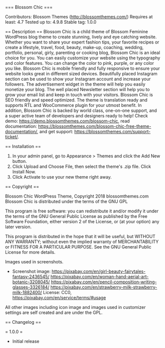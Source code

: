 === Blossom Chic ===

Contributors: Blossom Themes (http://blossomthemes.com/)
Requires at least: 4.7
Tested up to: 4.9.8
Stable tag: 1.0.0

== Description ==
Blossom Chic is a child theme of Blossom Feminine WordPress blog theme to create stunning, lively and eye catching website. Whether you want to share your expert fashion tips, your favorite recipes or create a lifestyle, travel, food, beauty, make-up, coaching, wedding, portfolio, personal, girly, parenting or cooking blog, Blossom Chic is an ideal choice for you. You can easily customize your website using the typography and color features. You can change the color to pink, purple, or any color you like. Blossom Chic is mobile friendly and fully responsive to ensure your website looks great in different sized devices. Beautifully placed Instagram section can be used to show your Instagram account and increase your followers. The advertisement widget in the theme will help you easily monetize your blog. The well placed Newsletter section will help you to grow your email list and keep in touch with your visitors. Blossom Chic is SEO friendly and speed optimized. The theme is translation ready and supports RTL and WooCommerce plugin for your utmost benefit. In addition, Blossom Chic is backed by world class, one-on-one support, and a super active team of developers and designers ready to help! Check demo: https://demo.blossomthemes.com/blossom-chic, read documentation: https://blossomthemes.com/blossom-chic-free-theme-documentation/, and get support: https://blossomthemes.com/support-ticket/.


== Installation ==

1. In your admin panel, go to Appearance > Themes and click the Add New button.
2. Click Upload and Choose File, then select the theme's .zip file. Click Install Now.
3. Click Activate to use your new theme right away.

== Copyright ==

Blossom Chic WordPress Theme, Copyright 2018 blossomthemes.com
Blossom Chic is distributed under the terms of the GNU GPL

This program is free software: you can redistribute it and/or modify
it under the terms of the GNU General Public License as published by
the Free Software Foundation, either version 2 of the License, or
(at your option) any later version.

This program is distributed in the hope that it will be useful,
but WITHOUT ANY WARRANTY; without even the implied warranty of
MERCHANTABILITY or FITNESS FOR A PARTICULAR PURPOSE. See the
GNU General Public License for more details.

Images used in screenshots.

* Screenshot image: 
	https://pixabay.com/en/girl-beauty-fairytales-fantasy-2436545/
	https://pixabay.com/en/woman-hand-aerial-art-botanic-3208045/
	https://pixabay.com/en/pencil-composition-writing-glasses-3326184/
	https://pixabay.com/en/strawberry-milk-strawberry-milk-1882400/
	License: CC0, https://pixabay.com/en/service/terms/#usage

All other images including icon image and images used in customizer settings are self created and are under the GPL.

== Changelog ==

= 1.0.0 =
* Initial release
